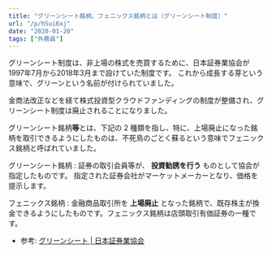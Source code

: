 ```yaml
---
title: "グリーンシート銘柄、フェニックス銘柄とは（グリーンシート制度）"
url: "/p/h5ui6xj"
date: "2020-01-20"
tags: ["外務員"]
---
```


グリーンシート制度は、非上場の株式を売買するために、日本証券業協会が1997年7月から2018年3月まで設けていた制度です。
これから成長する芽という意味で、グリーンという名前が付けられていました。

金商法改正などを経て株式投資型クラウドファンディングの制度が整備され、グリーンシート制度は廃止されることになりました。

グリーンシート銘柄**等**とは、下記の 2 種類を指し、特に、上場廃止になった銘柄を取引できるようにしたものは、不死鳥のごとく蘇るという意味でフェニックス銘柄と呼ばれていました。

グリーンシート銘柄
: 証券の取引会員等が、 **投資勧誘を行う** ものとして協会が指定したものです。
指定された証券会社がマーケットメーカーとなり、価格を提示します。

フェニックス銘柄
: 金融商品取引所を **上場廃止** となった銘柄で、既存株主が換金できるようにしたものです。フェニックス銘柄は店頭取引有価証券の一種です。

- 参考: [グリーンシート | 日本証券業協会](http://www.jsda.or.jp/shijyo/minasama/greensheet/)


